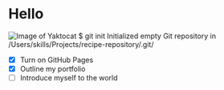 # Hello
![Image of Yaktocat](https://octodex.github.com/images/yaktocat.png)
$ git init
Initialized empty Git repository in /Users/skills/Projects/recipe-repository/.git/
- [x] Turn on GitHub Pages
- [x] Outline my portfolio
- [ ] Introduce myself to the world
